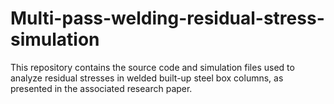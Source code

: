 # Multi-pass-welding-residual-stress-simulation
This repository contains the source code and simulation files used to analyze residual stresses in welded built-up steel box columns, as presented in the associated research paper.

